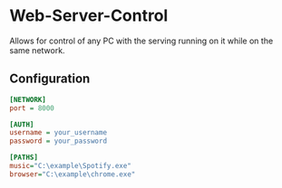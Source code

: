 # Web-Server-Control

Allows for control of any PC with the serving running on it while on the same network.

<!-- ![Console Preview](https://raw.githubusercontent.com/Concrete18/Web-Server-Control/main/Images/UI%20Preview.png) -->

## Configuration

```ini
[NETWORK]
port = 8000

[AUTH]
username = your_username
password = your_password

[PATHS]
music="C:\example\Spotify.exe"
browser="C:\example\chrome.exe"
```
